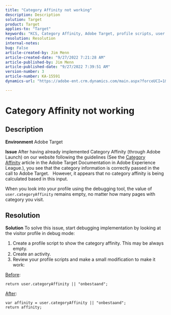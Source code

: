 ```yaml
---
title: "Category Affinity not working"
description: Description
solution: Target
product: Target
applies-to: "Target"
keywords: "KCS, Category Affinity, Adobe Target, profile scripts, user.categoryAffinity"
resolution: Resolution
internal-notes: 
bug: False
article-created-by: Jim Menn
article-created-date: "9/27/2022 7:21:28 AM"
article-published-by: Jim Menn
article-published-date: "9/27/2022 7:39:51 AM"
version-number: 3
article-number: KA-15591
dynamics-url: "https://adobe-ent.crm.dynamics.com/main.aspx?forceUCI=1&pagetype=entityrecord&etn=knowledgearticle&id=05ff4dfb-343e-ed11-9db1-0022480866ad"

---
```

# Category Affinity not working

## Description


<b>Environment</b>
 Adobe Target

<b>Issue</b>
 After having already implemented Category Affinity (through Adobe Launch) on our website following the guidelines (See the [Category Affinity](https://docs.adobe.com/content/help/en/target/using/audiences/visitor-profiles/category-affinity.html "Click to follow link https://docs.adobe.com/content/help/en/target/using/audiences/visitor-profiles/category-affinity.html") article in the Adobe Target Documentation in Adobe Experience League.), you see that the category information is correctly passed in the call to Adobe Target.
  
 However, it appears that no category affinity is being calculated based in this input.

When you look into your profile using the debugging tool, the value of `user.categoryAffinity` remains empty, no matter how many pages with category you visit.


## Resolution


<b>Solution</b>
To solve this issue, start debugging implementation by looking at the visitor profile in debug mode:

1. Create a profile script to show the category affinity. This may be always empty.
2. Create an activity.
3. Review your profile scripts and make a small modification to make it work:


<u>Before</u>:


```
return user.categoryAffinity || "onbestaand";
```


<u>After</u>:


```
var affinity = user.categoryAffinity || "onbestaand";
return affinity;
```

